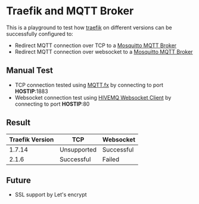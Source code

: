 # Traefik and MQTT Broker

This is a playground to test how [traefik](https://containo.us/traefik/) on different versions can be successfully configured to:

- Redirect MQTT connection over TCP to a [Mosquitto MQTT Broker](https://mosquitto.org/)
- Redirect MQTT connection over websocket to a [Mosquitto MQTT Broker](https://mosquitto.org/)

## Manual Test

- TCP connection tested using [MQTT.fx](https://mqttfx.jensd.de/) by connecting to port **HOSTIP**:1883
- Websocket connection test using [HIVEMQ Websocket Client](http://www.hivemq.com/demos/websocket-client/) by connecting to port **HOSTIP**:80

## Result

| Traefik Version  | TCP | Websocket |
|------------------|-----|-----------|
| 1.7.14 | Unsupported | Successful  |
| 2.1.6  | Successful | Failed |

## Future

- SSL support by Let's encrypt
